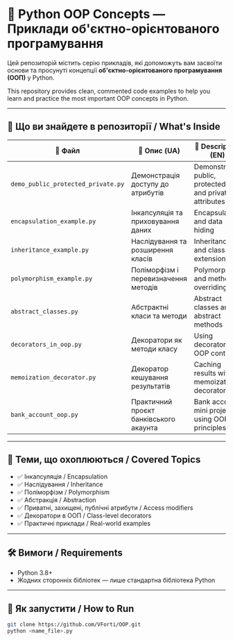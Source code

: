 # 🐍 Python OOP Concepts — Приклади об'єктно-орієнтованого програмування

Цей репозиторій містить серію прикладів, які допоможуть вам засвоїти основи та просунуті концепції **об'єктно-орієнтованого програмування (ООП)** у Python.

This repository provides clean, commented code examples to help you learn and practice the most important OOP concepts in Python.

---

## 📘 Що ви знайдете в репозиторії / What's Inside

| 📁 Файл                           | 📄 Опис (UA)                                           | 📄 Description (EN)                                     |
|----------------------------------|--------------------------------------------------------|---------------------------------------------------------|
| `demo_public_protected_private.py` | Демонстрація доступу до атрибутів                     | Demonstrates public, protected, and private attributes  |
| `encapsulation_example.py`        | Інкапсуляція та приховування даних                    | Encapsulation and data hiding                          |
| `inheritance_example.py`          | Наслідування та розширення класів                     | Inheritance and class extension                        |
| `polymorphism_example.py`         | Поліморфізм і перевизначення методів                  | Polymorphism and method overriding                     |
| `abstract_classes.py`             | Абстрактні класи та методи                            | Abstract classes and abstract methods                  |
| `decorators_in_oop.py`            | Декоратори як методи класу                            | Using decorators in OOP context                        |
| `memoization_decorator.py`        | Декоратор кешування результатів                       | Caching results with a memoization decorator           |
| `bank_account_oop.py`             | Практичний проєкт банківського акаунта                | Bank account mini project using OOP principles         |

---

## 📌 Теми, що охоплюються / Covered Topics

- ✅ Інкапсуляція / Encapsulation  
- ✅ Наслідування / Inheritance  
- ✅ Поліморфізм / Polymorphism  
- ✅ Абстракція / Abstraction  
- ✅ Приватні, захищені, публічні атрибути / Access modifiers  
- ✅ Декоратори в ООП / Class-level decorators  
- ✅ Практичні приклади / Real-world examples

---

## 🛠 Вимоги / Requirements

- Python 3.8+
- Жодних сторонніх бібліотек — лише стандартна бібліотека Python

---

## 🚀 Як запустити / How to Run

```bash
git clone https://github.com/VForti/OOP.git
python <name_file>.py
